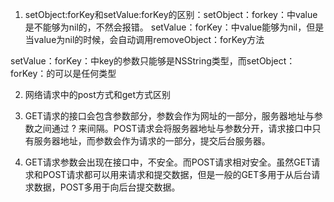 1. setObject:forKey和setValue:forKey的区别：setObject：forkey：中value是不能够为nil的，不然会报错。
  setValue：forKey：中value能够为nil，但是当value为nil的时候，会自动调用removeObject：forKey方法

  setValue：forKey：中key的参数只能够是NSString类型，而setObject：forKey：的可以是任何类型

2. 网络请求中的post方式和get方式区别

  1. GET请求的接口会包含参数部分，参数会作为网址的一部分，服务器地址与参数之间通过 ? 来间隔。POST请求会将服务器地址与参数分开，请求接口中只有服务器地址，而参数会作为请求的一部分，提交后台服务器。

  1. GET请求参数会出现在接口中，不安全。而POST请求相对安全。虽然GET请求和POST请求都可以用来请求和提交数据，但是一般的GET多用于从后台请求数据，POST多用于向后台提交数据。


